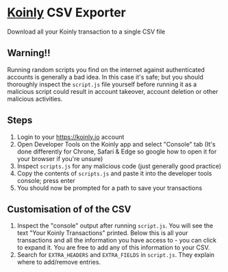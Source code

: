 # [Koinly](https://koinly.io) CSV Exporter

Download all your Koinly transaction to a single CSV file

## Warning!!
Running random scripts you find on the internet against authenticated accounts is generally a bad idea.  In this case it's safe; but you should thoroughly inspect the `script.js` file yourself before running it as a malicious script could result in account takeover, account deletion or other malicious activities.

## Steps
1. Login to your https://koinly.io account
2. Open Developer Tools on the Koinly app and select "Console" tab (It's done differently for Chrone, Safari & Edge so google how to open it for your browser if you're unsure)
3. Inspect `scripts.js` for any malicious code (just generally good practice)
4. Copy the contents of `scripts.js` and paste it into the developer tools console; press enter
5. You should now be prompted for a path to save your transactions

## Customisation of of the CSV
1. Inspect the "console" output after running `script.js`.  You will see the text "Your Koinly Transactions" printed.  Below this is all your transactions and all the information you have access to - you can click to expand it.  You are free to add any of this information to your CSV.
1. Search for `EXTRA_HEADERS` and `EXTRA_FIELDS` in `script.js`.  They explain where to add/remove entries.
